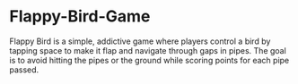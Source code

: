 # Flappy-Bird-Game
Flappy Bird is a simple, addictive game where players control a bird by tapping space to make it flap and navigate through gaps in pipes. The goal is to avoid hitting the pipes or the ground while scoring points for each pipe passed.
